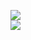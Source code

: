[![](https://img.shields.io/badge/Made%20With-Github%20Spray-lightgrey.svg?style=for-the-badge&logo=github)](https://github.com/Annihil/github-spray#30712)  
[![](https://i.imgur.com/2DrTn0Z.gif)](https://github.com/Annihil/github-spray)